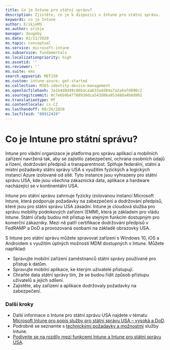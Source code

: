 ```yaml
---
title: Co je Intune pro státní správu?
description: Zjistěte, co je k dispozici v Intune pro státní správu.
keywords: co je Intune
author: ErikjeMS
ms.author: erikje
manager: dougeby
ms.date: 02/11/2020
ms.topic: conceptual
ms.service: microsoft-intune
ms.subservice: fundamentals
ms.localizationpriority: high
ms.assetid: ''
ms.reviewer: ''
ms.suite: ems
search.appverid: MET150
ms.custom: intune-azure; get-started
ms.collection: M365-identity-device-management
ms.openlocfilehash: 3a1b4d8d49c86bacaa633a4d84a7a2a4afd890c2
ms.sourcegitcommit: 0c7e6b9b47788930dca543d86a95348da4b0d902
ms.translationtype: MT
ms.contentlocale: cs-CZ
ms.lasthandoff: 08/26/2020
ms.locfileid: "88912419"
---
```

# <a name="what-is-intune-for-government"></a>Co je Intune pro státní správu?

Intune pro vládní organizace je platforma pro správu aplikací a mobilních zařízení navržená tak, aby se zajistilo zabezpečení, ochrana osobních údajů a řízení, dodržování předpisů a transparentnost. Splňuje federální, státní a místní požadavky státní správy USA s využitím fyzických a logických instancí Azure izolované od sítě. Tyto instance jsou vyhrazeny pro státní správu USA, kde jsou všechna zákaznická data, aplikace a hardware nacházející se v kontinentální USA. 

Intune pro státní správu zahrnuje fyzicky izolovanou instanci Microsoft Intune, která podporuje požadavky na zabezpečení a dodržování předpisů, které jsou pro státní správu USA zásadní. Intune je cloudová služba pro správu mobility podnikových zařízení (EMM), která je základem pro vládu Intune. Státní úřady budou mít přístup ke stejným funkcím dostupným pro komerční zákazníky. Mezi ně patří certifikace dodržování předpisů v FedRAMP a DoD a provozovaná osobami na základě obrazovky USA.

S Intune pro státní správu můžete spravovat zařízení s Windows 10, iOS a Androidem s využitím úplných možností MDM dostupných v Intune. Můžete například:

- Spravujte mobilní zařízení zaměstnanců státní správy používané pro přístup k datům.
- Spravujte mobilní aplikace, ke kterým uživatelé přistupují.
- Chraňte data státní správy tím, že se budou řídit způsob přístupu uživatelů a jejich sdílení.
- Zajistěte, aby zařízení a aplikace dodržovaly požadavky na zabezpečení.

### <a name="next-steps"></a>Další kroky
- Další informace o Intune pro státní správu USA najdete v tématu [Microsoft Intune pro popis služby pro státní správu USA – vysoká a DoD](/enterprise-mobility-security/solutions/ems-intune-govt-service-description).
- Podrobně se seznamte s [technickými požadavky a možnostmi](/intune/supported-devices-browsers) služby Intune.
- [Podívejte se na rozdíly mezi funkcemi Intune a Intune pro státní správu USA](/enterprise-mobility-security/solutions/ems-intune-govt-service-description).